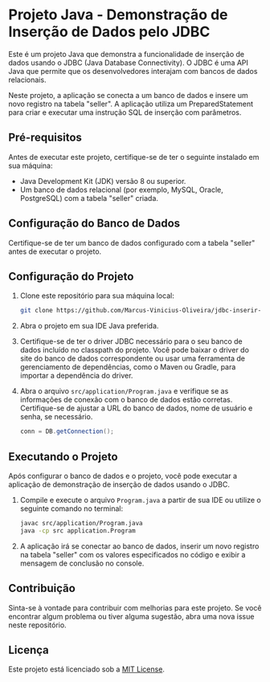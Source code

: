 # Projeto Java - Demonstração de Inserção de Dados pelo JDBC

Este é um projeto Java que demonstra a funcionalidade de inserção de dados usando o JDBC (Java Database Connectivity). O JDBC é uma API Java que permite que os desenvolvedores interajam com bancos de dados relacionais.

Neste projeto, a aplicação se conecta a um banco de dados e insere um novo registro na tabela "seller". A aplicação utiliza um PreparedStatement para criar e executar uma instrução SQL de inserção com parâmetros.

## Pré-requisitos

Antes de executar este projeto, certifique-se de ter o seguinte instalado em sua máquina:

- Java Development Kit (JDK) versão 8 ou superior.
- Um banco de dados relacional (por exemplo, MySQL, Oracle, PostgreSQL) com a tabela "seller" criada.

## Configuração do Banco de Dados

Certifique-se de ter um banco de dados configurado com a tabela "seller" antes de executar o projeto. 

## Configuração do Projeto

1. Clone este repositório para sua máquina local:

   ```bash
   git clone https://github.com/Marcus-Vinicius-Oliveira/jdbc-inserir-dados
   ```

2. Abra o projeto em sua IDE Java preferida.

3. Certifique-se de ter o driver JDBC necessário para o seu banco de dados incluído no classpath do projeto. Você pode baixar o driver do site do banco de dados correspondente ou usar uma ferramenta de gerenciamento de dependências, como o Maven ou Gradle, para importar a dependência do driver.

4. Abra o arquivo `src/application/Program.java` e verifique se as informações de conexão com o banco de dados estão corretas. Certifique-se de ajustar a URL do banco de dados, nome de usuário e senha, se necessário.

   ```java
   conn = DB.getConnection();
   ```

## Executando o Projeto

Após configurar o banco de dados e o projeto, você pode executar a aplicação de demonstração de inserção de dados usando o JDBC.

1. Compile e execute o arquivo `Program.java` a partir de sua IDE ou utilize o seguinte comando no terminal:

   ```bash
   javac src/application/Program.java
   java -cp src application.Program
   ```

2. A aplicação irá se conectar ao banco de dados, inserir um novo registro na tabela "seller" com os valores especificados no código e exibir a mensagem de conclusão no console.

## Contribuição

Sinta-se à vontade para contribuir com melhorias para este projeto. Se você encontrar algum problema ou tiver alguma sugestão, abra uma nova issue neste repositório.

## Licença

Este projeto está licenciado sob a [MIT License](LICENSE).
